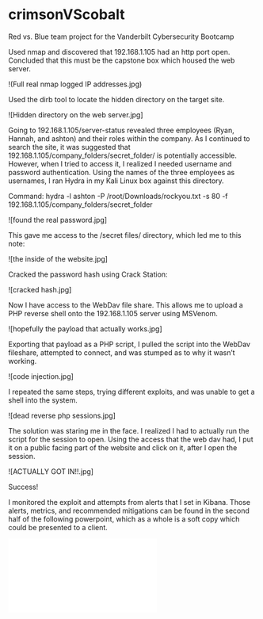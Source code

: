 # crimsonVScobalt
Red vs. Blue team project for the Vanderbilt Cybersecurity Bootcamp

Used nmap and discovered that 192.168.1.105 had an http port open. Concluded that this must be the capstone box which housed the web server. 

!(Full real nmap logged IP addresses.jpg)

Used the dirb tool to locate the hidden directory on the target site. 

![Hidden directory on the web server.jpg]


Going to 192.168.1.105/server-status revealed three employees (Ryan, Hannah, and ashton) and their roles within the company. As I continued to search the site, it was suggested that 192.168.1.105/company_folders/secret_folder/ is potentially accessible. However, when I tried to access it, I realized I needed username and password authentication. Using the names of the three employees as usernames, I ran Hydra in my Kali Linux box against this directory.

Command: hydra -l ashton -P /root/Downloads/rockyou.txt -s 80 -f 192.168.1.105/company_folders/secret_folder

![found the real password.jpg]

This gave me access to the /secret files/ directory, which led me to this note:

![the inside of the website.jpg]


Cracked the password hash using Crack Station:

![cracked hash.jpg]

Now I have access to the WebDav file share. This allows me to upload a PHP reverse shell onto the 192.168.1.105 server using MSVenom.

![hopefully the payload that actually works.jpg]


Exporting that payload as a PHP script, I pulled the script into the WebDav fileshare, attempted to connect, and was stumped as to why it wasn’t working. 

![code injection.jpg]

I repeated the same steps, trying different exploits, and was unable to get a shell into the system. 

![dead reverse php sessions.jpg]

The solution was staring me in the face. I realized I had to actually run the script for the session to open. Using the access that the web dav had, I put it on a public facing part of the website and click on it, after I open the session.

![ACTUALLY GOT IN!!.jpg]

Success!

I monitored the exploit and attempts from alerts that I set in Kibana. Those alerts, metrics, and recommended mitigations can be found in the second half of the following powerpoint, which as a whole is a soft copy which could be presented to a client. 

<embed src="/Desktop/cobaltVScrimson repository/Copy of Red vs Blue Team Project slides FINAL JW.pdf" type=application/pdf>
